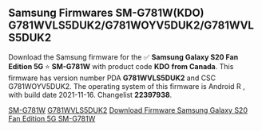 <h2>Samsung Firmwares SM-G781W(KDO) G781WVLS5DUK2/G781WOYV5DUK2/G781WVLS5DUK2</h2>
Download the Samsung firmware for the ✅ <strong>Samsung Galaxy S20 Fan Edition 5G </strong> ⭐ <strong>SM-G781W</strong> with product code <strong>KDO</strong> <strong> from Canada</strong>. This firmware has version number PDA <strong>G781WVLS5DUK2</strong> and CSC G781WOYV5DUK2. The operating system of this firmware is Android R , with build date 2021-11-16. Changelist <strong>22397938</strong>.


[SM-G781W](https://samfirm.shop/samsung/model/SM-G781W)
[G781WVLS5DUK2](https://samfirm.shop/samsung/pda/G781WVLS5DUK2)
[Download Firmware Samsung Galaxy S20 Fan Edition 5G SM-G781W](https://samfirm.shop/samsung/firmware/474503)
